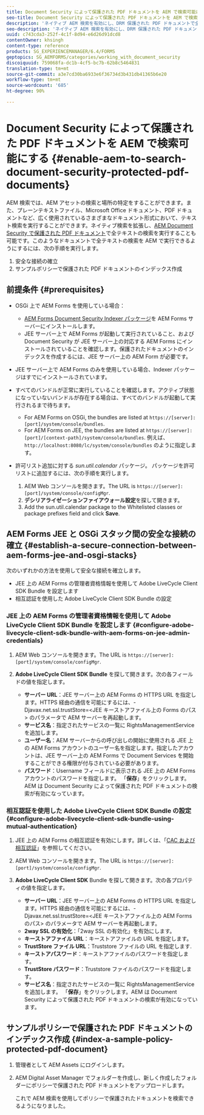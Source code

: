 ```yaml
---
title: Document Security によって保護された PDF ドキュメントを AEM で検索可能にする
seo-title: Document Security によって保護された PDF ドキュメントを AEM で検索可能にする
description: 'ネイティブ AEM 検索を有効にし、DRM 保護された PDF ドキュメントで全テキストの検索を実行する方法について説明します。  '
seo-description: 'ネイティブ AEM 検索を有効にし、DRM 保護された PDF ドキュメントで全テキストの検索を実行する方法について説明します。  '
uuid: c743cda3-252f-4c1f-8d94-e6d26d91dcd8
contentOwner: khsingh
content-type: reference
products: SG_EXPERIENCEMANAGER/6.4/FORMS
geptopics: SG_AEMFORMS/categories/working_with_document_security
discoiquuid: 759068fa-dc1b-4cf5-bc7b-62b8c5464831
translation-type: tm+mt
source-git-commit: a3e7cd30ba6933e6f36734d3b431db41365b6e20
workflow-type: tm+mt
source-wordcount: '685'
ht-degree: 90%

---
```



# Document Security によって保護された PDF ドキュメントを AEM で検索可能にする {#enable-aem-to-search-document-security-protected-pdf-documents}

AEM 検索では、AEM アセットの検索と場所の特定をすることができます。また、プレーンテキストファイル、Microsoft Office ドキュメント、PDF ドキュメントなど、広く使用されているさまざまなドキュメント形式において、テキスト検索を実行することができます。ネイティブ検索を拡張し、[AEM Document Security で保護された PDF ドキュメント](/help/forms/using/admin-help/document-security.md)で全テキストの検索を実行することも可能です。このようなドキュメントで全テキストの検索を AEM で実行できるようにするには、次の手順を実行します。

1. 安全な接続の確立
1. サンプルポリシーで保護された PDF ドキュメントのインデックス作成

## 前提条件 {#prerequisites}

* OSGi 上で AEM Forms を使用している場合：

   * [AEM Forms Document Security Indexer パッケージ](https://helpx.adobe.com/jp/aem-forms/kb/aem-forms-releases.html)を AEM Forms サーバーにインストールします。
   * JEE サーバー上で AEM Forms が起動して実行されていること、および Document Security が JEE サーバー上の対応する AEM Forms にインストールされていることを確認します。保護されたドキュメントのインデックスを作成するには、JEE サーバー上の AEM Form が必要です。

* JEE サーバー上で AEM Forms のみを使用している場合、Indexer パッケージはすでにインストールされています。
* すべてのバンドルが正常に実行していることを確認します。アクティブ状態になっていないバンドルが存在する場合は、すべてのバンドルが起動して実行されるまで待ちます。

   * For AEM Forms on OSGi, the bundles are listed at `https://[server]:[port]/system/console/bundles`.
   * For AEM Forms on JEE, the bundles are listed at `https://[server]:[port]/[context-path]/system/console/bundles`. 例えば、`http://localhost:8080/lc/system/console/bundles` のように指定します。

* 許可リスト追加に対する *sun.util.calendar* パッケージ。 パッケージを許可リストに追加するには、次の手順を実行します。

   1. AEM Web コンソールを開きます。The URL is `https://[server]:[port]/system/console/configMgr`.
   1. **デシリアライゼーションファイアウォール設定**&#x200B;を探して開きます。
   1. Add the sun.util.calendar package to the Whitelisted classes or package prefixes field and click **Save**.

## AEM Forms JEE と OSGi スタック間の安全な接続の確立 {#establish-a-secure-connection-between-aem-forms-jee-and-osgi-stacks}

次のいずれかの方法を使用して安全な接続を確立します。

* JEE 上の AEM Forms の管理者資格情報を使用して Adobe LiveCycle Client SDK Bundle を設定します
* 相互認証を使用した Adobe LiveCycle Client SDK Bundle の設定

### JEE 上の AEM Forms の管理者資格情報を使用して Adobe LiveCycle Client SDK Bundle を設定します {#configure-adobe-livecycle-client-sdk-bundle-with-aem-forms-on-jee-admin-credentials}

1. AEM Web コンソールを開きます。The URL is `https://[server]:[port]/system/console/configMgr`.
1. **Adobe LiveCycle Client SDK Bundle** を探して開きます。次の各フィールドの値を指定します。

   * **サーバー URL**：JEE サーバー上の AEM Forms の HTTPS URL を指定します。HTTPS 経由の通信を可能にするには、-Djavax.net.ssl.trustStore=&lt;JEE キーストアファイル上の Forms のパス> のパラメータで AEM サーバーを再起動します。
   * **サービス名**：指定されたサービスの一覧に RightsManagementService を追加します。
   * **ユーザー名**：AEM サーバーからの呼び出しの開始に使用される JEE 上の AEM Forms アカウントのユーザー名を指定します。指定したアカウントは、JEE サーバー上の AEM Forms で Document Services を開始することができる権限が付与されている必要があります。
   * **パスワード**：Username フィールドに表示される JEE 上の AEM Forms アカウントのパスワードを指定します。
   「**保存**」をクリックします。AEM は Document Security によって保護された PDF ドキュメントの検索が有効になっています。

### 相互認証を使用した Adobe LiveCycle Client SDK Bundle の設定 {#configure-adobe-livecycle-client-sdk-bundle-using-mutual-authentication}

1. JEE 上の AEM Forms の相互認証を有効にします。詳しくは、「[CAC および相互認証](https://helpx.adobe.com/jp/livecycle/kb/cac-mutual-authentication.html)」を参照してください。
1. AEM Web コンソールを開きます。The URL is `https://[server]:[port]/system/console/configMgr`.
1. **Adobe LiveCycle Client SDK** Bundle を探して開きます。次の各プロパティの値を指定します。

   * **サーバー URL**：JEE サーバー上の AEM Forms の HTTPS URL を指定します。HTTPS 経由の通信を可能にするには、-Djavax.net.ssl.trustStore=&lt;JEE キーストアファイル上の AEM Forms のパス> のパラメータで AEM サーバーを再起動します。
   * **2way SSL の有効化**：「2way SSL の有効化」を有効にします。
   * **キーストアファイル URL**：キーストアファイルの URL を指定します。
   * **TrustStore ファイル URL**：Truststore ファイルの URL を指定します.
   * **キーストアパスワード**：キーストアファイルのパスワードを指定します。
   * **TrustStore パスワード**：Truststore ファイルのパスワードを指定します。
   * **サービス名**：指定されたサービスの一覧に RightsManagementService を追加します。
   「**保存**」をクリックします。AEM は Document Security によって保護された PDF ドキュメントの検索が有効になっています。

## サンプルポリシーで保護された PDF ドキュメントのインデックス作成 {#index-a-sample-policy-protected-pdf-document}

1. 管理者として AEM Assets にログインします。
1. AEM Digital Asset Manager でフォルダーを作成し、新しく作成したフォルダーにポリシーで保護された PDF ドキュメントをアップロードします。

   これで AEM 検索を使用してポリシーで保護されたドキュメントを検索できるようになりました。

